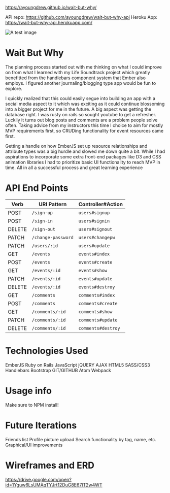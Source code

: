 https://ayoungdrew.github.io/wait-but-why/

API repo: https://github.com/ayoungdrew/wait-but-why-api
Heroku App: https://wait-but-why-api.herokuapp.com/

![A test image](https://res.cloudinary.com/duqjlnkij/image/upload/v1524224049/wait-but-why-screenshot.png)

# Wait But Why

The planning process started out with me thinking on what I could improve on from what I learned with my Life Soundtrack project which greatly benefitted from the handlebars component system that Ember also employs. I figured another journaling/blogging type app would be fun to explore.

I quickly realized that this could easily segue into building an app with a social media aspect to it which was exciting as it could continue blossoming into a bigger project for me in the future. A big aspect was getting the database right. I was rusty on rails so sought youtube to get a refresher. Luckily it turns out blog posts and comments are a problem people solve often. Taking advice from my instructors this time I choice to aim for mostly MVP requirements first, so CRUDing functionality for event resources came first.

Getting a handle on how EmberJS set up resource relationships and attribute types was a big hurdle and slowed me down quite a bit. While I had aspirations to incorporate some extra front-end packages like D3 and CSS animation libraries I had to prioritize basic UI functionality to reach MVP in time. All in all a successful process and great learning experience

# API End Points
| Verb   | URI Pattern                 | Controller#Action         |
|--------|-----------------------------|---------------------------|
| POST   | `/sign-up`                  | `users#signup`            |
| POST   | `/sign-in`                  | `users#signin`            |
| DELETE | `/sign-out`                 | `users#signout`           |
| PATCH  | `/change-password`          | `users#changepw`          |
| PATCH  | `/users/:id`                | `users#update`            |
| GET    | `/events`                    | `events#index`             |
| POST   | `/events`                    | `events#create`            |
| GET    | `/events/:id`                | `events#show`              |
| PATCH  | `/events/:id`                | `events#update`            |
| DELETE | `/events/:id`                | `events#destroy`           |
| GET    | `/comments`                    | `comments#index`             |
| POST   | `/comments`                    | `comments#create`            |
| GET    | `/comments/:id`                | `comments#show`              |
| PATCH  | `/comments/:id`                | `comments#update`            |
| DELETE | `/comments/:id`                | `comments#destroy`           |


# Technologies Used

EmberJS
Ruby on Rails
JavaScript
jQUERY
AJAX
HTML5
SASS/CSS3
Handlebars
Bootstrap
GIT/GITHUB
Atom
Webpack

# Usage info
Make sure to NPM install!

# Future Iterations
Friends list
Profile picture upload
Search functionality by tag, name, etc.
Graphical/UI improvements


# Wireframes and ERD
https://drive.google.com/open?id=1Yguw6LsUMAqTYJrt12DuG8E67lT2w4WT
